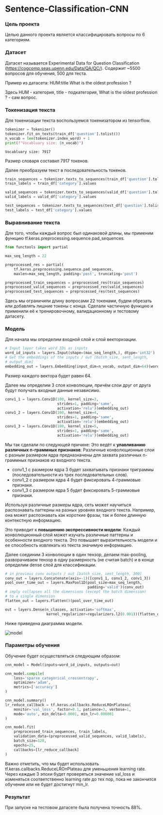 # Sentence-Classification-CNN

### Цель проекта

Целью данного проекта является классифицировать вопросы по 6 категориям. 

### Датасет

Датасет называется Experimental Data for Question Classification (https://cogcomp.seas.upenn.edu/Data/QA/QC/). Содержит ~5500 вопросов для обучения, 500 для теста.

Пример из датасета: HUM:title What is the oldest profession ?

Здесь HUM - категория, title - подкатегория, What is the oldest profession ? - сам вопрос.

### Токенизация текста

Для токенизации текста воспользуемся токенизатором из tensorflow. 

```python
tokenizer = Tokenizer()
tokenizer.fit_on_texts(train_df['question'].tolist())
n_vocab = len(tokenizer.index_word) + 1
print(f"Vocabluary size: {n_vocab}")
```

```
Vocabluary size: 7917
```

Размер словаря составил 7917 токенов. 

Далее преобразуем текст в последовательность токенов.

```python
train_sequences = tokenizer.texts_to_sequences(train_df['question'].tolist())
train_labels = train_df['category'].values

valid_sequences = tokenizer.texts_to_sequences(valid_df['question'].tolist())
valid_labels = valid_df['category'].values

test_sequences = tokenizer.texts_to_sequences(test_df['question'].tolist())
test_labels = test_df['category'].values
```

### Выравнивание текста

Для того, чтобы каждый вопрос был одинаковой длины, мы применим функцию tf.keras.preprocessing.sequence.pad_sequences.

```python
from functools import partial

max_seq_length = 22

preprocessed_res = partial(
    tf.keras.preprocessing.sequence.pad_sequences,
    maxlen=max_seq_length, padding='post', truncating='post')

preprocessed_train_sequences = preprocessed_res(train_sequences)
preprocessed_valid_sequences = preprocessed_res(valid_sequences)
preprocessed_test_sequences = preprocessed_res(test_sequences)
```

Здесь мы ограничили длину вопросами 22 токенами, будем обрезать или добавлять лишние токены с конца. Сделали частичную функцию и применили её к тренировочному, валидационному и тестовому датасету.

### Модель

Для начала мы определим входной слой и слой векторизации.

```python
# Input layer takes word IDs as inputs
word_id_inputs = layers.Input(shape=(max_seq_length,), dtype='int32')
# Get the embeddings of the inputs / out [batch_size, sent_length,
# output_dim]
embedding_out = layers.Embedding(input_dim=n_vocab, output_dim=64)(word_id_inputs)
```

Размер каждого вектора будет равен 64.

Далее мы определим 3 слоя конволюции, причём слои друг от друга будут получать входные данные независимо.

```python
conv1_1 = layers.Conv1D(100, kernel_size=3, 
                        strides=1, padding='same', 
                        activation='relu')(embedding_out)
conv1_2 = layers.Conv1D(100, kernel_size=4, 
                        strides=1, padding='same', 
                        activation='relu')(embedding_out)
conv1_3 = layers.Conv1D(100, kernel_size=5, 
                        strides=1, padding='same', 
                        activation='relu')(embedding_out)
```

Мы так сделали по следующей причине: Это ведёт к **улавливанию различных n-граммных признаков**: Различные конволюционные слои с разным размером ядра предназначены для захвата различных n-граммных признаков из входного текста.

- conv1_1 с размером ядра 3 будет захватывать признаки триграммы (последовательности из трех последовательных слов).
- conv1_2 с размером ядра 4 будет фиксировать 4-граммовые признаки.
- conv1_3 с размером ядра 5 будет фиксировать 5-граммовые признаки.

Используя различные размеры ядра, сеть может научиться распознавать паттерны на разных уровнях входного текста. Например, она может распознавать как короткие фразы, так и более длинную контекстную информацию.

Это приводит к **повышению экспрессивности модели**: Каждый конволюционный слой может изучать различные паттерны и особенности входного текста. Это повышает выразительность модели и ее способность извлекать из текста значимую информацию.

Далее соединим 3 конволюции в один тензор, делаем max-pooling, разворачиваем тензор в одну размерность (не считая batch) и в конце определим dense слой для классификации.

```python
# in previous conv outputs / out [batch_size, sent_length, 300]
conv_out = layers.Concatenate(axis=-1)([conv1_1, conv1_2, conv1_3])
pool_over_time_out = layers.MaxPool1D(pool_size=max_seq_length, 
                                      padding='valid')(conv_out)
# imply collapses all the dimensions (except the batch dimension)
# to a single dimension
flatten_out = layers.Flatten()(pool_over_time_out)

out = layers.Dense(n_classes, activation='softmax', 
                   kernel_regularizer=regularizers.l2(0.001))(flatten_out)
```

Ниже приведена диаграмма модели.

![model](https://github.com/rugewit/Sentence-Classification-CNN/model.png)

### Параметры обучения

Обучение будет осуществляться следующим образом:

```python
cnn_model = Model(inputs=word_id_inputs, outputs=out)

cnn_model.compile(
    loss='sparse_categorical_crossentropy',
    optimizer='adam',
    metrics=['accuracy']
)

cnn_model.summary()
lr_reduce_callback = tf.keras.callbacks.ReduceLROnPlateau(
    monitor='val_loss', factor=0.1, patience=3, verbose=1,
    mode='auto', min_delta=0.0001, min_lr=0.000001
)

cnn_model.fit(
    preprocessed_train_sequences, train_labels,
    validation_data=(preprocessed_valid_sequences, valid_labels),
    batch_size=128,
    epochs=25,
    callbacks=[lr_reduce_callback]
)
```

Важно отметить, что мы будет использовать tf.keras.callbacks.ReduceLROnPlateau для уменьшения learning rate. Через каждые 3 эпохи будет проверяться значение val_loss и изменяться соответственно learning rate до тех пор, пока не закончится обучение или не будет достигнут min_lr.

### Результат

При запуске на тестовом датасете была получена точность 88%.
